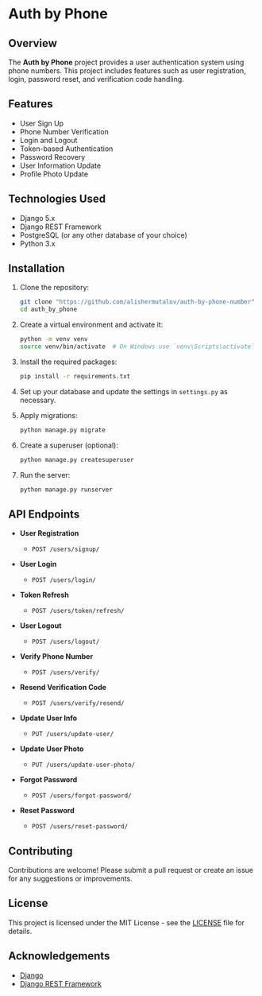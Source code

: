 # Auth by Phone

## Overview

The **Auth by Phone** project provides a user authentication system using phone numbers. This project includes features such as user registration, login, password reset, and verification code handling. 

## Features

- User Sign Up
- Phone Number Verification
- Login and Logout
- Token-based Authentication
- Password Recovery
- User Information Update
- Profile Photo Update

## Technologies Used

- Django 5.x
- Django REST Framework
- PostgreSQL (or any other database of your choice)
- Python 3.x

## Installation

1. Clone the repository:
   ```bash
   git clone "https://github.com/alishermutalov/auth-by-phone-number"
   cd auth_by_phone
   ```

2. Create a virtual environment and activate it:
   ```bash
   python -m venv venv
   source venv/bin/activate  # On Windows use `venv\Scripts\activate`
   ```

3. Install the required packages:
   ```bash
   pip install -r requirements.txt
   ```

4. Set up your database and update the settings in `settings.py` as necessary.

5. Apply migrations:
   ```bash
   python manage.py migrate
   ```

6. Create a superuser (optional):
   ```bash
   python manage.py createsuperuser
   ```

7. Run the server:
   ```bash
   python manage.py runserver
   ```

## API Endpoints

- **User Registration**
  - `POST /users/signup/`
  
- **User Login**
  - `POST /users/login/`

- **Token Refresh**
  - `POST /users/token/refresh/`

- **User Logout**
  - `POST /users/logout/`

- **Verify Phone Number**
  - `POST /users/verify/`

- **Resend Verification Code**
  - `POST /users/verify/resend/`

- **Update User Info**
  - `PUT /users/update-user/`

- **Update User Photo**
  - `PUT /users/update-user-photo/`

- **Forgot Password**
  - `POST /users/forgot-password/`

- **Reset Password**
  - `POST /users/reset-password/`

## Contributing

Contributions are welcome! Please submit a pull request or create an issue for any suggestions or improvements.

## License

This project is licensed under the MIT License - see the [LICENSE](LICENSE) file for details.

## Acknowledgements

- [Django](https://www.djangoproject.com/)
- [Django REST Framework](https://www.django-rest-framework.org/)
